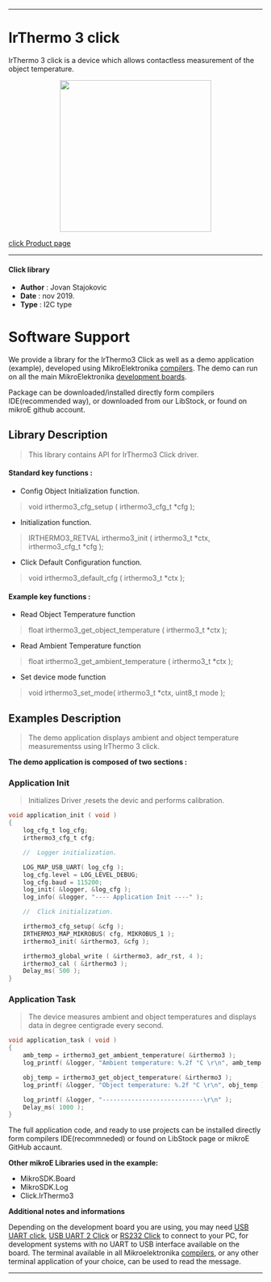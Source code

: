 
 

---
# IrThermo 3 click

IrThermo 3 click is a device which allows contactless measurement of the object temperature.

<p align="center">
  <img src="https://download.mikroe.com/images/click_for_ide/irthermo3_click.png" height=300px>
</p>

[click Product page](https://www.mikroe.com/ir-thermo-3-click)

---


#### Click library 

- **Author**        : Jovan Stajokovic
- **Date**          : nov 2019.
- **Type**          : I2C type


# Software Support

We provide a library for the IrThermo3 Click 
as well as a demo application (example), developed using MikroElektronika 
[compilers](https://shop.mikroe.com/compilers). 
The demo can run on all the main MikroElektronika [development boards](https://shop.mikroe.com/development-boards).

Package can be downloaded/installed directly form compilers IDE(recommended way), or downloaded from our LibStock, or found on mikroE github account. 

## Library Description

> This library contains API for IrThermo3 Click driver.

#### Standard key functions :

- Config Object Initialization function.
> void irthermo3_cfg_setup ( irthermo3_cfg_t *cfg ); 
 
- Initialization function.
> IRTHERMO3_RETVAL irthermo3_init ( irthermo3_t *ctx, irthermo3_cfg_t *cfg );

- Click Default Configuration function.
> void irthermo3_default_cfg ( irthermo3_t *ctx );


#### Example key functions :

- Read Object Temperature function
> float irthermo3_get_object_temperature ( irthermo3_t *ctx );

- Read Ambient Temperature function
> float irthermo3_get_ambient_temperature ( irthermo3_t *ctx );

- Set device mode function
> void irthermo3_set_mode( irthermo3_t *ctx, uint8_t mode );

## Examples Description

> The demo application displays ambient and object temperature measurementss
> using IrThermo 3 click.

**The demo application is composed of two sections :**

### Application Init 

> Initializes Driver ,resets the devic and performs calibration.

```c
void application_init ( void )
{
    log_cfg_t log_cfg;
    irthermo3_cfg_t cfg;

    //  Logger initialization.

    LOG_MAP_USB_UART( log_cfg );
    log_cfg.level = LOG_LEVEL_DEBUG;
    log_cfg.baud = 115200;
    log_init( &logger, &log_cfg );
    log_info( &logger, "---- Application Init ----" );

    //  Click initialization.

    irthermo3_cfg_setup( &cfg );
    IRTHERMO3_MAP_MIKROBUS( cfg, MIKROBUS_1 );
    irthermo3_init( &irthermo3, &cfg );

    irthermo3_global_write ( &irthermo3, adr_rst, 4 );
    irthermo3_cal ( &irthermo3 );
    Delay_ms( 500 );
}
```

### Application Task

> The device measures ambient and object temperatures and displays data in
> degree centigrade every second.

```c
void application_task ( void )
{
    amb_temp = irthermo3_get_ambient_temperature( &irthermo3 );
    log_printf( &logger, "Ambient temperature: %.2f °C \r\n", amb_temp );

    obj_temp = irthermo3_get_object_temperature( &irthermo3 );
    log_printf( &logger, "Object temperature: %.2f °C \r\n", obj_temp );

    log_printf( &logger, "----------------------------\r\n" );
    Delay_ms( 1000 );
}
```

The full application code, and ready to use projects can be  installed directly form compilers IDE(recommneded) or found on LibStock page or mikroE GitHub accaunt.

**Other mikroE Libraries used in the example:** 

- MikroSDK.Board
- MikroSDK.Log
- Click.IrThermo3

**Additional notes and informations**

Depending on the development board you are using, you may need 
[USB UART click](https://shop.mikroe.com/usb-uart-click), 
[USB UART 2 Click](https://shop.mikroe.com/usb-uart-2-click) or 
[RS232 Click](https://shop.mikroe.com/rs232-click) to connect to your PC, for 
development systems with no UART to USB interface available on the board. The 
terminal available in all Mikroelektronika 
[compilers](https://shop.mikroe.com/compilers), or any other terminal application 
of your choice, can be used to read the message.



---
